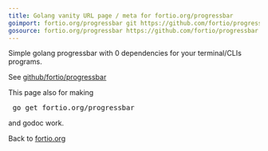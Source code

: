 ```yaml
---
title: Golang vanity URL page / meta for fortio.org/progressbar
goimport: fortio.org/progressbar git https://github.com/fortio/progressbar
gosource: fortio.org/progressbar https://github.com/fortio/progressbar https://github.com/fortio/progressbar/tree/main{/dir} https://github.com/fortio/progressbar/blob/main{/dir}/{file}#L{line}
---
```


Simple golang progressbar with 0 dependencies for your terminal/CLIs programs.

See [github/fortio/progressbar](https://github.com/fortio/progressbar#progressbar)

This page also for making
<pre>
 go get fortio.org/progressbar
</pre>
and godoc work.
<p>
Back to <a href="https://fortio.org/">fortio.org</a>
